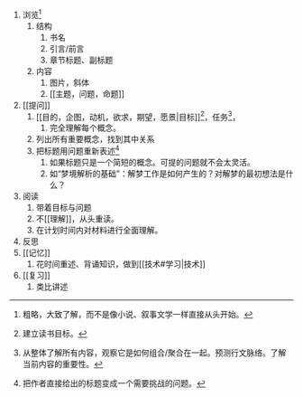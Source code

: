 1. 浏览[^1] 
	1. 结构
		1. 书名
		2. 引言/前言
		3. 章节标题、副标题
	2. 内容
		1. 图片，斜体
		2. [[主题，问题，命题]] 
2. [[提问]] 
	1. [[目的，企图，动机，欲求，期望，愿景|目标]][^2]，任务[^3]，
		1. 完全理解每个概念。
	2. 列出所有重要概念，找到其中关系
	3. 把标题用问题重新表述[^4] 
		1. 如果标题只是一个简短的概念。可提的问题就不会太灵活。
		2. 如“梦境解析的基础”：解梦工作是如何产生的？对解梦的最初想法是什么？
3. 阅读
	1. 带着目标与问题
	2. 不[[理解]]，从头重读。
	3. 在计划时间内对材料进行全面理解。
4. 反思
5. [[记忆]] 
	1. 花时间重述、背诵知识，做到[[技术#学习|技术]] 
6. [[复习]] 
	1. 类比讲述

[^1]: 粗略，大致了解，而不是像小说、叙事文学一样直接从头开始。
[^2]: 建立读书目标。
[^3]: 从整体了解所有内容，观察它是如何组合/聚合在一起。预测行文脉络。了解当前内容的重要性。
[^4]: 把作者直接给出的标题变成一个需要挑战的问题。